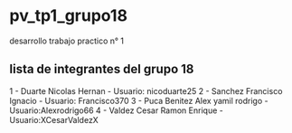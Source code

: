 # pv_tp1_grupo18
desarrollo trabajo practico n° 1


## lista de integrantes del grupo 18
1 - Duarte Nicolas Hernan - Usuario: nicoduarte25
2 - Sanchez Francisco Ignacio - Usuario: Francisco370
3 - Puca Benitez Alex yamil rodrigo - Usuario:Alexrodrigo66
4 - Valdez Cesar Ramon Enrique - Usuario:XCesarValdezX
